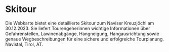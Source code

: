 # Skitour
Die Webkarte bietet eine detaillierte Skitour zum Naviser Kreuzjöchl am 30.12.2023. Sie liefert Tourengeherinnen wichtige Informationen über Gefahrenstellen, Lawinenabgänge, Hangneigung, Hangausrichtung sowie genaue Wegbeschreibungen für eine sichere und erfolgreiche Tourplanung. Navistal, Tirol, AT.
